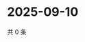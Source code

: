 # 2025-09-10

共 0 条

<!-- BEGIN ZHIHUVIDEO -->
<!-- 最后更新时间 Wed Sep 10 2025 11:21:14 GMT+0800 (China Standard Time) -->

<!-- END ZHIHUVIDEO -->
